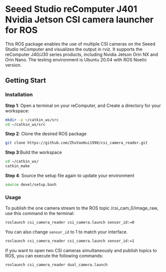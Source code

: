 # Seeed Studio reComputer J401 Nvidia Jetson CSI camera launcher for ROS

This ROS package enables the use of multiple CSI cameras on the Seeed Studio reComputer and visualizes the output in rviz. It supports the reComputer J40/J30 series products, including Nvidia Jetson Orin NX and Orin Nano. The testing environment is Ubuntu 20.04 with ROS Noetic version.

## Getting Start
### Installation
**Step 1**: Open a terminal on your reComputer, and Create a directory for your workspace:

```bash
mkdir -p ~/catkin_ws/src
cd ~/catkin_ws/src
```
**Step 2**: Clone the desired ROS package 
```bash
git clone https://github.com/ZhuYaoHui1998/csi_camera_reader.git
```

**Step 3**:Build the workspace
```bash
cd ~/catkin_ws/
catkin_make
```
**Step 4**: Source the setup file again to update your environment
```bash
source devel/setup.bash
```

### Usage
To publish the one camera stream to the ROS topic /csi_cam_0/image_raw, use this command in the terminal:
```bash
roslaunch csi_camera_reader csi_camera.launch sensor_id:=0
```
You can also change `sensor_id` to 1 to match your interface.
```bash
roslaunch csi_camera_reader csi_camera.launch sensor_id:=1
```
If you want to open two CSI cameras simultaneously and publish topics to ROS, you can execute the following commands:
```bash
roslaunch csi_camera_reader dual_camera.launch
```
